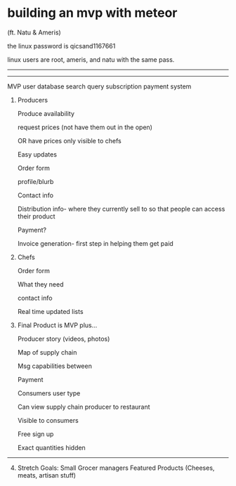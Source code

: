 # building an mvp with meteor
(ft. Natu & Ameris)

the linux password is qicsand1167661

linux users are root, ameris, and natu with the same pass.

----
----


MVP
  user database
  search query
  subscription payment system
  
  1. Producers

       Produce availability
       
       request prices (not have them out in the open)
       
       OR have prices only visible to chefs
       
       Easy updates
       
       Order form
       
       profile/blurb
       
       Contact info
       
       Distribution info- where they currently sell to so that people can access their product
       
       Payment?
       
       Invoice generation- first step in helping them get paid
  
  2. Chefs
    
       Order form
       
       What they need
       
       contact info
       
       Real time updated lists
    
  
  3. Final Product is MVP plus…
  
       Producer story (videos, photos)
      
       Map of supply chain
      
       Msg capabilities between 
      
       Payment
      
       Consumers user type
      
       Can view supply chain producer to restaurant
      
       Visible to consumers
      
       Free sign up
      
       Exact quantities hidden
    
  
  ----
  
  4. Stretch Goals:
     Small Grocer managers
     Featured Products (Cheeses, meats, artisan stuff)
  
